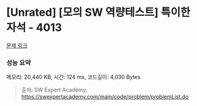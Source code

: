 # [Unrated] [모의 SW 역량테스트] 특이한 자석 - 4013 

[문제 링크](https://swexpertacademy.com/main/code/problem/problemDetail.do?contestProbId=AWIeV9sKkcoDFAVH) 

### 성능 요약

메모리: 20,440 KB, 시간: 124 ms, 코드길이: 4,030 Bytes



> 출처: SW Expert Academy, https://swexpertacademy.com/main/code/problem/problemList.do